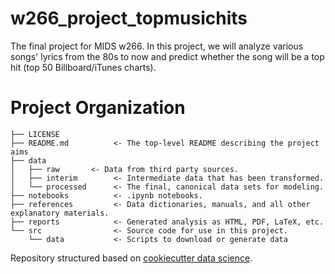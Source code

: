 # w266_project_topmusichits


The final project for MIDS w266. In this project, we will analyze various songs' lyrics from the 80s to now and predict whether the song will be a top hit (top 50 Billboard/iTunes charts).

# Project Organization

    ├── LICENSE
    ├── README.md          <- The top-level README describing the project aims
    ├── data
    │   ├── raw       <- Data from third party sources.
    │   ├── interim        <- Intermediate data that has been transformed.
    │   └── processed      <- The final, canonical data sets for modeling.
    ├── notebooks          <- .ipynb notebooks. 
    ├── references         <- Data dictionaries, manuals, and all other explanatory materials.
    ├── reports            <- Generated analysis as HTML, PDF, LaTeX, etc.
    └── src                <- Source code for use in this project.
        └── data           <- Scripts to download or generate data


Repository structured based on [cookiecutter data science](https://drivendata.github.io/cookiecutter-data-science).
